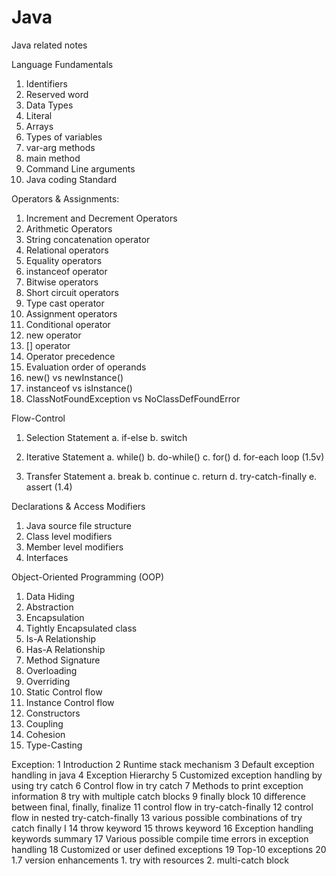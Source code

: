 # Java
Java related notes

Language Fundamentals
  1. Identifiers
  2. Reserved word
  3. Data Types
  4. Literal
  5. Arrays
  6. Types of variables
  7. var-arg methods
  8. main method
  9. Command Line arguments
  10. Java coding Standard

Operators & Assignments:
  1. Increment and Decrement Operators
  2. Arithmetic Operators
  3. String concatenation operator
  4. Relational operators
  5. Equality operators
  6. instanceof operator
  7. Bitwise operators
  8. Short circuit operators
  9. Type cast operator
  10. Assignment operators
  11. Conditional operator
  12. new operator
  13. [] operator
  14. Operator precedence
  15. Evaluation order of operands
  16. new() vs newInstance()
  17. instanceof vs isInstance()
  18. ClassNotFoundException vs NoClassDefFoundError

Flow-Control
  1. Selection Statement
    a. if-else
    b. switch
  
  2. Iterative Statement
    a. while()
    b. do-while()
    c. for()
    d. for-each loop (1.5v)
  3. Transfer Statement
    a. break
    b. continue
    c. return
    d. try-catch-finally
    e. assert (1.4)

Declarations & Access Modifiers
  1. Java source file structure
  2. Class level modifiers
  3. Member level modifiers
  4. Interfaces

Object-Oriented Programming (OOP)
  1. Data Hiding
  2. Abstraction
  3. Encapsulation
  4. Tightly Encapsulated class
  5. Is-A Relationship
  6. Has-A Relationship
  7. Method Signature
  8. Overloading
  9. Overriding
  10. Static Control flow
  11. Instance Control flow
  12. Constructors
  13. Coupling
  14. Cohesion
  15. Type-Casting

Exception:
  1 Introduction
  2 Runtime stack mechanism
  3 Default exception handling in java
  4 Exception Hierarchy
  5 Customized exception handling by using try catch
  6 Control flow in try catch
  7 Methods to print exception information
  8 try with multiple catch blocks
  9 finally block
  10 difference between final, finally, finalize
  11 control flow in try-catch-finally
  12 control flow in nested try-catch-finally
  13 various possible combinations of try catch finally I
  14 throw keyword
  15 throws keyword
  16 Exception handling keywords summary
  17 Various possible compile time errors in exception handling
  18 Customized or user defined exceptions
  19 Top-10 exceptions
  20 1.7 version enhancements
    1. try with resources
    2. multi-catch block
